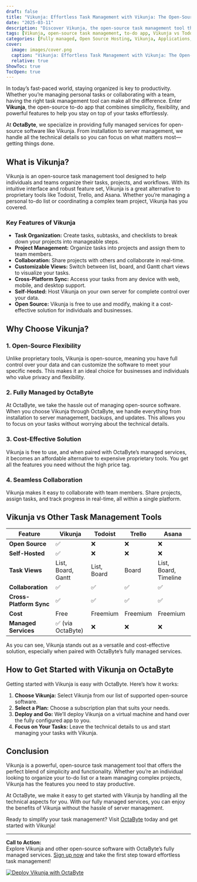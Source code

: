 ```yaml
---
draft: false
title: "Vikunja: Effortless Task Management with Vikunja: The Open-Source To-Do App"
date: "2025-03-11"
description: "Discover Vikunja, the open-source task management tool that simplifies your to-do lists and project tracking. Learn how Vikunja compares to other task management apps and why it’s the perfect choice for individuals and teams seeking a fully managed, hassle-free solution."
tags: [Vikunja, open-source task management, to-do app, Vikunja vs Todoist, Vikunja vs Trello, managed open-source software, task tracking, project management, OctaByte, fully managed services]
categories: [Fully managed, Open Source Hosting, Vikunja, Applications, Note Taking]
cover:
  image: images/cover.png
  caption: "Vikunja: Effortless Task Management with Vikunja: The Open-Source To-Do App"
  relative: true
ShowToc: true
TocOpen: true
---
```



In today’s fast-paced world, staying organized is key to productivity. Whether you’re managing personal tasks or collaborating with a team, having the right task management tool can make all the difference. Enter **Vikunja**, the open-source to-do app that combines simplicity, flexibility, and powerful features to help you stay on top of your tasks effortlessly.

At **OctaByte**, we specialize in providing fully managed services for open-source software like Vikunja. From installation to server management, we handle all the technical details so you can focus on what matters most—getting things done.

## What is Vikunja?

Vikunja is an open-source task management tool designed to help individuals and teams organize their tasks, projects, and workflows. With its intuitive interface and robust feature set, Vikunja is a great alternative to proprietary tools like Todoist, Trello, and Asana. Whether you’re managing a personal to-do list or coordinating a complex team project, Vikunja has you covered.

### Key Features of Vikunja

- **Task Organization:** Create tasks, subtasks, and checklists to break down your projects into manageable steps.
- **Project Management:** Organize tasks into projects and assign them to team members.
- **Collaboration:** Share projects with others and collaborate in real-time.
- **Customizable Views:** Switch between list, board, and Gantt chart views to visualize your tasks.
- **Cross-Platform Sync:** Access your tasks from any device with web, mobile, and desktop support.
- **Self-Hosted:** Host Vikunja on your own server for complete control over your data.
- **Open Source:** Vikunja is free to use and modify, making it a cost-effective solution for individuals and businesses.

## Why Choose Vikunja?

### 1. **Open-Source Flexibility**
Unlike proprietary tools, Vikunja is open-source, meaning you have full control over your data and can customize the software to meet your specific needs. This makes it an ideal choice for businesses and individuals who value privacy and flexibility.

### 2. **Fully Managed by OctaByte**
At OctaByte, we take the hassle out of managing open-source software. When you choose Vikunja through OctaByte, we handle everything from installation to server management, backups, and updates. This allows you to focus on your tasks without worrying about the technical details.

### 3. **Cost-Effective Solution**
Vikunja is free to use, and when paired with OctaByte’s managed services, it becomes an affordable alternative to expensive proprietary tools. You get all the features you need without the high price tag.

### 4. **Seamless Collaboration**
Vikunja makes it easy to collaborate with team members. Share projects, assign tasks, and track progress in real-time, all within a single platform.

## Vikunja vs Other Task Management Tools

| Feature                | Vikunja               | Todoist              | Trello               | Asana                |
|------------------------|-----------------------|----------------------|----------------------|----------------------|
| **Open Source**        | ✅                    | ❌                   | ❌                   | ❌                   |
| **Self-Hosted**        | ✅                    | ❌                   | ❌                   | ❌                   |
| **Task Views**         | List, Board, Gantt    | List, Board          | Board                | List, Board, Timeline|
| **Collaboration**      | ✅                    | ✅                   | ✅                   | ✅                   |
| **Cross-Platform Sync**| ✅                    | ✅                   | ✅                   | ✅                   |
| **Cost**               | Free                  | Freemium             | Freemium             | Freemium             |
| **Managed Services**   | ✅ (via OctaByte)     | ❌                   | ❌                   | ❌                   |

As you can see, Vikunja stands out as a versatile and cost-effective solution, especially when paired with OctaByte’s fully managed services.

## How to Get Started with Vikunja on OctaByte

Getting started with Vikunja is easy with OctaByte. Here’s how it works:

1. **Choose Vikunja:** Select Vikunja from our list of supported open-source software.
2. **Select a Plan:** Choose a subscription plan that suits your needs.
3. **Deploy and Go:** We’ll deploy Vikunja on a virtual machine and hand over the fully configured app to you.
4. **Focus on Your Tasks:** Leave the technical details to us and start managing your tasks with Vikunja.

## Conclusion

Vikunja is a powerful, open-source task management tool that offers the perfect blend of simplicity and functionality. Whether you’re an individual looking to organize your to-do list or a team managing complex projects, Vikunja has the features you need to stay productive.

At OctaByte, we make it easy to get started with Vikunja by handling all the technical aspects for you. With our fully managed services, you can enjoy the benefits of Vikunja without the hassle of server management.

Ready to simplify your task management? Visit [OctaByte](https://octabyte.io) today and get started with Vikunja!

---

**Call to Action:**  
Explore Vikunja and other open-source software with OctaByte’s fully managed services. [Sign up now](https://octabyte.io) and take the first step toward effortless task management!

[![Deploy Vikunja with OctaByte](/images/deploy-on-octabyte.png)](https://octabyte.io/fully-managed-open-source-services/applications/note-taking/vikunja)